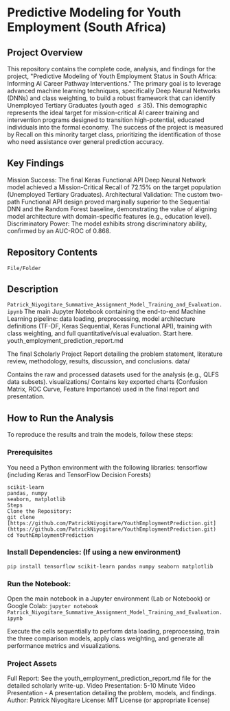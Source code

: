 # Predictive Modeling for Youth Employment (South Africa)
## Project Overview

This repository contains the complete code, analysis, and findings for the project, "Predictive Modeling of Youth Employment Status in South Africa: Informing AI Career Pathway Interventions."
The primary goal is to leverage advanced machine learning techniques, specifically Deep Neural Networks (DNNs) and class weighting, to build a robust framework that can identify Unemployed Tertiary Graduates (youth aged $\le 35$). This demographic represents the ideal target for mission-critical AI career training and intervention programs designed to transition high-potential, educated individuals into the formal economy.
The success of the project is measured by Recall on this minority target class, prioritizing the identification of those who need assistance over general prediction accuracy.

## Key Findings
Mission Success: The final Keras Functional API Deep Neural Network model achieved a Mission-Critical Recall of $72.15\%$ on the target population (Unemployed Tertiary Graduates).
Architectural Validation: The custom two-path Functional API design proved marginally superior to the Sequential DNN and the Random Forest baseline, demonstrating the value of aligning model architecture with domain-specific features (e.g., education level).
Discriminatory Power: The model exhibits strong discriminatory ability, confirmed by an AUC-ROC of $0.868$.

## Repository Contents
`File/Folder`
## Description
`Patrick_Niyogitare_Summative_Assignment_Model_Training_and_Evaluation.ipynb`
The main Jupyter Notebook containing the end-to-end Machine Learning pipeline: data loading, preprocessing, model architecture definitions (TF-DF, Keras Sequential, Keras Functional API), training with class weighting, and full quantitative/visual evaluation. Start here.
youth_employment_prediction_report.md

The final Scholarly Project Report detailing the problem statement, literature review, methodology, results, discussion, and conclusions.
data/

Contains the raw and processed datasets used for the analysis (e.g., QLFS data subsets).
visualizations/
Contains key exported charts (Confusion Matrix, ROC Curve, Feature Importance) used in the final report and presentation.

## How to Run the Analysis
To reproduce the results and train the models, follow these steps:

### Prerequisites
You need a Python environment with the following libraries:
tensorflow (including Keras and TensorFlow Decision Forests)
```
scikit-learn
pandas, numpy
seaborn, matplotlib
Steps
Clone the Repository:
git clone [https://github.com/PatrickNiyogitare/YouthEmploymentPrediction.git](https://github.com/PatrickNiyogitare/YouthEmploymentPrediction.git)
cd YouthEmploymentPrediction
```

### Install Dependencies: (If using a new environment)
```
pip install tensorflow scikit-learn pandas numpy seaborn matplotlib
```


### Run the Notebook:
Open the main notebook in a Jupyter environment (Lab or Notebook) or Google Colab:
`jupyter notebook Patrick_Niyogitare_Summative_Assignment_Model_Training_and_Evaluation.ipynb`

Execute the cells sequentially to perform data loading, preprocessing, train the three comparison models, apply class weighting, and generate all performance metrics and visualizations.
### Project Assets

Full Report: See the youth_employment_prediction_report.md file for the detailed scholarly write-up.
Video Presentation: 5-10 Minute Video Presentation - A presentation detailing the problem, models, and findings.
Author: Patrick Niyogitare
License: MIT License (or appropriate license)
